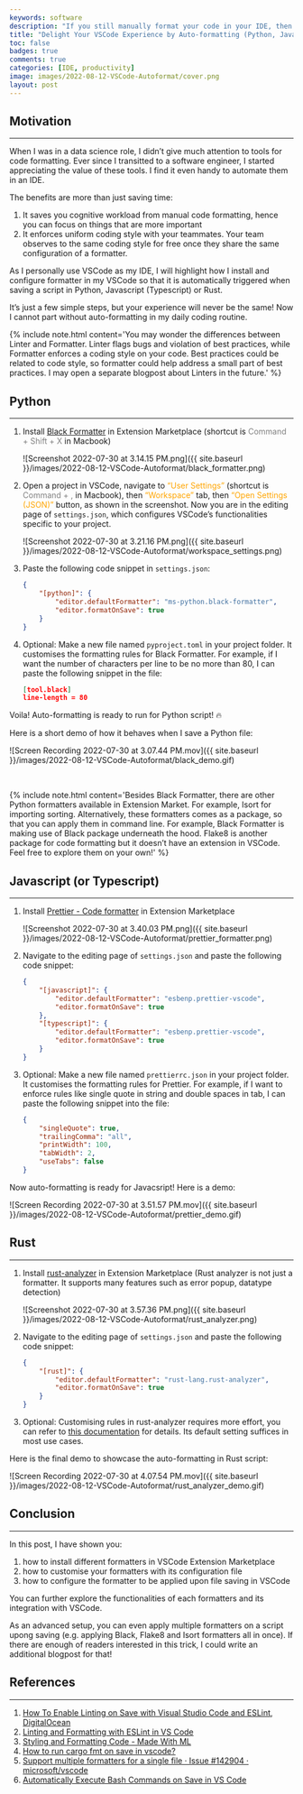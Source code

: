 ```yaml
---
keywords: software
description: "If you still manually format your code in your IDE, then this post is for you! Save your time by enabling your IDE to format the code for you — I will walk you through how to configure your VSCode to do auto-formatting on scripts in Python, Javascript and Rust."
title: "Delight Your VSCode Experience by Auto-formatting (Python, Javascript, Rust)"
toc: false
badges: true
comments: true
categories: [IDE, productivity]
image: images/2022-08-12-VSCode-Autoformat/cover.png
layout: post
---
```


## **Motivation**
---

When I was in a data science role, I didn’t give much attention to tools for code formatting. Ever since I transitted to a software engineer, I started appreciating the value of these tools. I find it even handy to automate them in an IDE.

The benefits are more than just saving time:

1. It saves you cognitive workload from manual code formatting, hence you can focus on things that are more important
2. It enforces uniform coding style with your teammates. Your team observes to the same coding style for free once they share the same configuration of a formatter.

As I personally use VSCode as my IDE, I will highlight how I install and configure formatter in my VSCode so that it is automatically triggered when saving a script in Python, Javascript (Typescript) or Rust.

It’s just a few simple steps, but your experience will never be the same! Now I cannot part without auto-formatting in my daily coding routine.

{% include note.html content='You may wonder the differences between Linter and Formatter.
Linter flags bugs and violation of best practices, while Formatter enforces a coding style on your code. Best practices could be related to code style, so formatter could help address a small part of best practices. I may open a separate blogpost about Linters in the future.' %}

## **Python**
---

1. Install [Black Formatter](https://marketplace.visualstudio.com/items?itemName=ms-python.black-formatter) in Extension Marketplace (shortcut is <span style="color:grey">Command + Shift + X </span> in Macbook)
    
    ![Screenshot 2022-07-30 at 3.14.15 PM.png]({{ site.baseurl }}/images/2022-08-12-VSCode-Autoformat/black_formatter.png)
    
2. Open a project in VSCode, navigate to <span style="color:orange">“User Settings”</span> (shortcut is <span style="color:grey">Command + ,</span> in Macbook), then <span style="color:orange">“Workspace”</span> tab, then <span style="color:orange">“Open Settings (JSON)”</span> button, as shown in the screenshot. Now you are in the editing page of `settings.json`, which configures VSCode’s functionalities specific to your project.
    
    ![Screenshot 2022-07-30 at 3.21.16 PM.png]({{ site.baseurl }}/images/2022-08-12-VSCode-Autoformat/workspace_settings.png)
    
3. Paste the following code snippet in `settings.json`:
    
    ```json
    {
        "[python]": {
            "editor.defaultFormatter": "ms-python.black-formatter",
            "editor.formatOnSave": true
        }
    }
    ```
    
4. Optional: Make a new file named `pyproject.toml` in your project folder. It customises the formatting rules for Black Formatter. For example, if I want the number of characters per line to be no more than 80, I can paste the following snippet in the file:
    
    ```json
    [tool.black]
    line-length = 80
    ```

Voila! Auto-formatting is ready to run for Python script! 🔥

Here is a short demo of how it behaves when I save a Python file:

![Screen Recording 2022-07-30 at 3.07.44 PM.mov]({{ site.baseurl }}/images/2022-08-12-VSCode-Autoformat/black_demo.gif)

<br>

{% include note.html content='Besides Black Formatter, there are other Python formatters available in Extension Market. For example, Isort for importing sorting.
Alternatively, these formatters comes as a package, so that you can apply them in command line. For example, Black Formatter is making use of Black package underneath the hood. Flake8 is another package for code formatting but it doesn’t have an extension in VSCode. Feel free to explore them on your own!' %}

## **Javascript (or Typescript)**
---

1. Install [Prettier - Code formatter](https://marketplace.visualstudio.com/items?itemName=esbenp.prettier-vscode) in Extension Marketplace
    
    ![Screenshot 2022-07-30 at 3.40.03 PM.png]({{ site.baseurl }}/images/2022-08-12-VSCode-Autoformat/prettier_formatter.png)
    
2. Navigate to the editing page of `settings.json` and paste the following code snippet:
    
    ```json
    {
        "[javascript]": {
            "editor.defaultFormatter": "esbenp.prettier-vscode",
            "editor.formatOnSave": true
        },
        "[typescript]": {
            "editor.defaultFormatter": "esbenp.prettier-vscode",
            "editor.formatOnSave": true
        }
    }
    ```
    
3. Optional: Make a new file named `prettierrc.json` in your project folder. It customises the formatting rules for Prettier. For example, if I want to enforce rules like single quote in string and double spaces in tab, I can paste the following snippet into the file:
       
    ```json
    {
        "singleQuote": true,
        "trailingComma": "all",
        "printWidth": 100,
        "tabWidth": 2,
        "useTabs": false
    }
    ```
    

Now auto-formatting is ready for Javacsript! Here is a demo:
    
![Screen Recording 2022-07-30 at 3.51.57 PM.mov]({{ site.baseurl }}/images/2022-08-12-VSCode-Autoformat/prettier_demo.gif)


## **Rust**
---

1. Install [rust-analyzer](https://marketplace.visualstudio.com/items?itemName=rust-lang.rust-analyzer) in Extension Marketplace (Rust analyzer is not just a formatter. It supports many features such as error popup, datatype detection)
    
    ![Screenshot 2022-07-30 at 3.57.36 PM.png]({{ site.baseurl }}/images/2022-08-12-VSCode-Autoformat/rust_analyzer.png)
    
2. Navigate to the editing page of `settings.json` and paste the following code snippet:
    
    ```json
    {
        "[rust]": {
            "editor.defaultFormatter": "rust-lang.rust-analyzer",
            "editor.formatOnSave": true
        }
    }
    ```
    
1. Optional: Customising rules in rust-analyzer requires more effort, you can refer to [this documentation](https://github.com/rust-lang/rust-analyzer/blob/master/docs/user/manual.adoc#configuration) for details. Its default setting suffices in most use cases. 


Here is the final demo to showcase the auto-formatting in Rust script:
    
![Screen Recording 2022-07-30 at 4.07.54 PM.mov]({{ site.baseurl }}/images/2022-08-12-VSCode-Autoformat/rust_analyzer_demo.gif)
    

## **Conclusion**
---

In this post, I have shown you:

1. how to install different formatters in VSCode Extension Marketplace
2. how to customise your formatters with its configuration file
3. how to configure the formatter to be applied upon file saving in VSCode

You can further explore the functionalities of each formatters and its integration with VSCode.

As an advanced setup, you can even apply multiple formatters on a script upong saving (e.g. applying Black, Flake8 and Isort formatters all in once). If there are enough of readers interested in this trick, I could write an additional blogpost for that!

## **References**
---

1. [How To Enable Linting on Save with Visual Studio Code and ESLint, DigitalOcean](https://www.digitalocean.com/community/tutorials/workflow-auto-eslinting)
2. [Linting and Formatting with ESLint in VS Code](https://morioh.com/p/7a567e1c0e1b)
3. [Styling and Formatting Code - Made With ML](https://madewithml.com/courses/mlops/styling/)
4. [How to run cargo fmt on save in vscode?](https://stackoverflow.com/questions/67859926/how-to-run-cargo-fmt-on-save-in-vscode)
5. [Support multiple formatters for a single file · Issue #142904 · microsoft/vscode](https://github.com/microsoft/vscode/issues/142904)
6. [Automatically Execute Bash Commands on Save in VS Code](https://betterprogramming.pub/automatically-execute-bash-commands-on-save-in-vs-code-7a3100449f63)